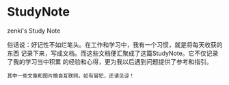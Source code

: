 StudyNote
=========

zenki's Study Note

俗话说：好记性不如烂笔头。在工作和学习中，我有一个习惯，就是将每天收获的东西
记录下来，写成文档。而这些文档便汇聚成了这篇StudyNote。它不仅记录了我的学习当中积累
的经验和心得，更为我以后遇到问题提供了参考和指引。
    
    其中一些文章和图片摘自互联网，如有冒犯，还请见谅！

